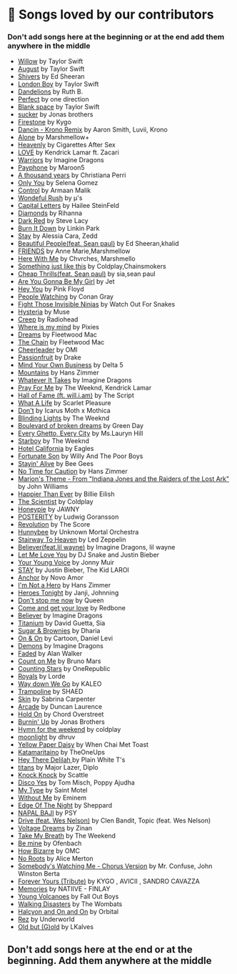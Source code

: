 # 💖 Songs loved by our contributors

### Don't add songs here at the beginning or at the end add them anywhere in the middle

-   [Willow](https://open.spotify.com/track/0lx2cLdOt3piJbcaXIV74f?si=FKBeBFL9TN-cgyp92ELCXQ&utm_source=copy-link&dl_branch=1) by Taylor Swift
-   [August](https://open.spotify.com/track/3hUxzQpSfdDqwM3ZTFQY0K?si=OrvPbYwSSp6_ekjOfAdD6w&utm_source=copy-link&dl_branch=1) by Taylor Swift
-   [Shivers](https://open.spotify.com/track/75MNhvTCCKsST3YqqUiU9r?si=AxNS3WM5SVOXfe5O6VNGTw&utm_source=copy-link&dl_branch=1) by Ed Sheeran
-   [London Boy](https://open.spotify.com/track/1LLXZFeAHK9R4xUramtUKw?si=5YGvGc9AQxWsTkZVJ6Xm_g&utm_source=copy-link&dl_branch=1) by Taylor Swift
-   [Dandelions](https://open.spotify.com/track/2eAvDnpXP5W0cVtiI0PUxV?si=51c7cb0e3cfe4c3c&nd=1) by Ruth B.
-   [Perfect](https://open.spotify.com/track/3NLnwwAQbbFKcEcV8hDItk?si=99fd530f93a84848) by one direction
-   [Blank space](https://open.spotify.com/track/1u8c2t2Cy7UBoG4ArRcF5g?si=bf8bf247e18b4560) by Taylor Swift
-   [sucker](https://open.spotify.com/track/22vgEDb5hykfaTwLuskFGD?si=687229ed255f454c) by Jonas brothers
-   [Firestone](https://open.spotify.com/track/1I8tHoNBFTuoJAlh4hfVVE?si=5e2c3c737e9f444b) by Kygo
-   [Dancin - Krono Remix](https://open.spotify.com/track/4IlqQhaxrGPxmg35YcXXuS?si=_VShp_2yQTCHJ4HfAZD6cw&utm_source=copy-link) by Aaron Smith, Luvii, Krono
-   [Alone](https://open.spotify.com/track/3MEYFivt6bilQ9q9mFWZ4g?si=e420052b67f9492a) by Marshmellow+
-   [Heavenly](https://open.spotify.com/track/70YTBH8vOGJNMhy6186yFm?si=05721fbbc14142ca) by Cigarettes After Sex
-   [LOVE](https://open.spotify.com/track/6PGoSes0D9eUDeeAafB2As?si=b03a1700d5dc400f) by Kendrick Lamar ft. Zacari
-   [Warriors](https://open.spotify.com/track/1sWeSMifj6Z6kZyI6z3bRc?si=95cfc11c1c484fd4) by Imagine Dragons
-   [Payphone](https://open.spotify.com/track/1XGmzt0PVuFgQYYnV2It7A?si=b0352e7ee25e4634) by Maroon5
-   [A thousand years](https://open.spotify.com/track/6lanRgr6wXibZr8KgzXxBl?si=66264342aa7e4adf) by Christiana Perri
-   [Only You](https://open.spotify.com/track/5ZtfujhQIVRZm2RMZPQ3iD?si=b16bac6253544141) by Selena Gomez
-   [Control](https://open.spotify.com/track/5NH6GqeHO5Zi4bJpPfnwPs) by Armaan Malik
-   [Wondeful Rush](https://open.spotify.com/track/1svfceEomGTQo147p3VDbA?si=32e9ee8030f841b9) by µ's
-   [Capital Letters](https://open.spotify.com/album/2nmhzJgbpV1eJ5lvtZ7Z1c) by Hailee SteinFeld
-   [Diamonds](https://open.spotify.com/track/6O20JhBJPePEkBdrB5sqRx?si=87837b3d959843eb) by Rihanna
-   [Dark Red](https://open.spotify.com/track/37y7iDayfwm3WXn5BiAoRk?si=851243bd279b49d9) by Steve Lacy
-   [Burn It Down](https://open.spotify.com/track/7oVEtyuv9NBmnytsCIsY5I) by Linkin Park
-   [Stay](https://open.spotify.com/track/6uBhi9gBXWjanegOb2Phh0?si=7cbd5c35bfe6468a) by Alessia Cara, Zedd
-   [Beautiful People(feat. Sean paul)](https://open.spotify.com/track/70eFcWOvlMObDhURTqT4Fv?si=e25069dd604f4534) by Ed Sheeran,khalid
-   [FRIENDS](https://open.spotify.com/track/08bNPGLD8AhKpnnERrAc6G?si=76a00edbe12b4938) by Anne Marie,Marshmellow
-   [Here With Me](https://open.spotify.com/track/5icOoE6VgqFKohjWWNp0Ac?si=070a1839e51348dc) by Chvrches, Marshmello
-   [Something just like this](https://open.spotify.com/track/6RUKPb4LETWmmr3iAEQktW?si=620a80d7bf5344ce) by Coldplay,Chainsmokers
-   [Cheap Thrills(feat. Sean paul)](https://open.spotify.com/track/6b3b7lILUJqXcp6w9wNQSm?si=56314b150b7a48c9) by sia,sean paul
-   [Are You Gonna Be My Girl](https://open.spotify.com/track/305WCRhhS10XUcH6AEwZk6?si=b5e5bd9951f946ca) by Jet
-   [Hey You](https://open.spotify.com/track/7F02x6EKYIQV3VcTaTm7oN?si=9bd55ecb23fe45ed) by Pink Floyd
-   [People Watching](https://open.spotify.com/track/4JeOesjcWWlprTAvucDSJX?si=39de2d86e6d4462c) by Conan Gray
-   [Fight Those Invisible Ninjas](https://open.spotify.com/track/0TafMZQB02c8D71VJyGSh4?si=1074c4abe66c4af5) by Watch Out For Snakes
-   [Hysteria](https://open.spotify.com/track/7xyYsOvq5Ec3P4fr6mM9fD?si=a6b0cdb029a44dae) by Muse
-   [Creep](https://open.spotify.com/track/70LcF31zb1H0PyJoS1Sx1r?si=c6d1e6027a5049c4) by Radiohead
-   [Where is my mind](https://open.spotify.com/track/0KzAbK6nItSqNh8q70tb0K?si=5038a99c53d7403f) by Pixies
-   [Dreams](https://open.spotify.com/track/0ofHAoxe9vBkTCp2UQIavz?si=139679eefa0b4afe) by Fleetwood Mac
-   [The Chain](https://open.spotify.com/track/5e9TFTbltYBg2xThimr0rU?si=ba39a949e8494314) by Fleetwood Mac
-   [Cheerleader](https://open.spotify.com/track/7vFoFDWqTX0mHzLfrF1Cfy?si=636a0c6c260d432f) by OMI
-   [Passionfruit](https://open.spotify.com/track/5mCPDVBb16L4XQwDdbRUpz?si=4a0b5808ae1146f8) by Drake
-   [Mind Your Own Business](https://open.spotify.com/track/2CMQoSgyQLXshYuWLdtlRh?si=5c0740ab94a84d07) by Delta 5
-   [Mountains](https://open.spotify.com/track/0Sg3UL7f40ulmTh0Xwr6qY?si=6cb19becde4f4ffe) by Hans Zimmer
-   [Whatever It Takes](https://open.spotify.com/track/6Qn5zhYkTa37e91HC1D7lb?autoplay=true) by Imagine Dragons
-   [Pray For Me](https://open.spotify.com/track/77UjLW8j5UAGAGVGhR5oUK?si=a638537817454814) by The Weeknd, Kendrick Lamar
-   [Hall of Fame (ft. will.i.am)](https://open.spotify.com/track/1X1DWw2pcNZ8zSub3uhlNz?autoplay=true) by The Script
-   [What A Life](https://open.spotify.com/track/4DXceUhBu8hVYO1EuT6EOt?si=d034ba4601ae4ed2) by Scarlet Pleasure
-   [Don't](https://open.spotify.com/track/7pvTLJOjJPbS97gnTfH6uH?si=24000913f8b940b5) by Icarus Moth x Mothica
-   [Blinding Lights](https://open.spotify.com/track/5Sg09MvHqNWPWsYeuY2toY?si=a495f5974a344972) by The Weeknd
-   [Boulevard of broken dreams](https://open.spotify.com/track/5GorCbAP4aL0EJ16frG2hd?si=bb585e27c97540ef) by Green Day
-   [Every Ghetto, Every City](https://open.spotify.com/track/6ioEEcJzOpLyIO6Dgn1RYS?si=ba9980409e7d4ace) by Ms.Lauryn Hill
-   [Starboy](https://open.spotify.com/track/7MXVkk9YMctZqd1Srtv4MB?si=9894f88bf5194440) by The Weeknd
-   [Hotel California](https://open.spotify.com/track/40riOy7x9W7GXjyGp4pjAv?si=c99e1fef73c640d0) by Eagles
-   [Fortunate Son](https://open.spotify.com/track/4BP3uh0hFLFRb5cjsgLqDh?si=b93417ca632845f0) by Willy And The Poor Boys
-   [Stayin' Alive](https://open.spotify.com/track/4UDmDIqJIbrW0hMBQMFOsM?si=65fb58fe5aee47c5) by Bee Gees
-   [No Time for Caution](https://open.spotify.com/track/1W6LZGinxm6voDaC8NVnDU?si=a2829f5f502a497a) by Hans Zimmer
-   [Marion's Theme - From "Indiana Jones and the Raiders of the Lost Ark"](https://open.spotify.com/track/4NJwllOEAIyQo7DsgGyAwt?si=7f784c122fd14c0c) by John Williams
-   [Happier Than Ever](https://open.spotify.com/track/4RVwu0g32PAqgUiJoXsdF8?si=2a849cf3e5cf4517) by Billie Eilish
-   [The Scientist](https://open.spotify.com/track/75JFxkI2RXiU7L9VXzMkle?si=550e9157d5b14c4b) by Coldplay
-   [Honeypie](https://open.spotify.com/track/0rzWENXdfcLTgyt5DByGTy?si=aa17dab85b4b4724) by JAWNY
-   [POSTERITY](https://open.spotify.com/track/1AKIi40li4kyJHQKOuF3Qz?si=d7a91e081bbd49c9) by Ludwig Goransson
-   [Revolution](https://open.spotify.com/track/5Qs72OBqzllBJlcu5uDq2K?autoplay=true) by The Score
-   [Hunnybee](https://open.spotify.com/track/3DPFmwFtV5ElQaTniLOdgk?si=52029551e3424b95) by Unknown Mortal Orchestra
-   [Stairway To Heaven](https://open.spotify.com/track/12wlYeErSUNGg1B5d64077?si=90e4f328fd004097) by Led Zeppelin
-   [Believer(feat.lil wayne)](https://open.spotify.com/track/2sU9EjevkrU9OkPZudvFNN?si=abab62b456044a61) by Imagine Dragons, lil wayne
-   [Let Me Love You](https://open.spotify.com/track/0lYBSQXN6rCTvUZvg9S0lU?si=b2be41804fc6477b) by DJ Snake and Justin Bieber
-   [Your Young Voice](https://open.spotify.com/track/0htCIJB0AHQISL5ygjgBgm?si=f9c00502d3874106) by Jonny Muir
-   [STAY](https://open.spotify.com/track/4kux0P5UfguojB4h0lQnsj?autoplay=true) by Justin Bieber, The Kid LAROI
-   [Anchor](https://open.spotify.com/track/7qH9Z4dJEN0l9bidizW7fq?autoplay=true) by Novo Amor
-   [I'm Not a Hero](https://open.spotify.com/track/56pKYnSA0CyayMJWcEU5kH?si=5a73c6d798a94535) by Hans Zimmer
-   [Heroes Tonight](https://open.spotify.com/track/3SipFlNddvL0XNZRLXvdZD?si=47e504ce864843be) by Janji, Johnning
-   [Don't stop me now](https://open.spotify.com/track/43DHLzDkncpby82Po5jlOZ) by Queen
-   [Come and get your love](https://open.spotify.com/album/5Gf5m9M6RiK2lkjpbP0xRu) by Redbone
-   [Believer](https://open.spotify.com/track/0pqnGHJpmpxLKifKRmU6WP?si=b406b4291fba44ef) by Imagine Dragons
-   [Titanium](https://open.spotify.com/track/4OQfIweaFWNTT5NkJ04txq?si=6561b067dea44118) by David Guetta, Sia
-   [Sugar & Brownies](https://open.spotify.com/track/16ih0TTm4REIQuYBMPTHm8?si=46e96909a7864666) by Dharia
-   [On & On](https://open.spotify.com/track/4B2kkxg3wKSTZw5JPaUtzQ?si=0080e7faa0064f8d) by Cartoon, Daniel Levi
-   [Demons](https://open.spotify.com/track/5qaEfEh1AtSdrdrByCP7qR?si=572ce6cc2af94727) by Imagine Dragons
-   [Faded](https://open.spotify.com/track/7gHs73wELdeycvS48JfIos?si=8ee00f0400134484) by Alan Walker
-   [Count on Me](https://open.spotify.com/track/7l1qvxWjxcKpB9PCtBuTbU?si=3653a8988d554ee5) by Bruno Mars
-   [Counting Stars](https://open.spotify.com/track/2tpWsVSb9UEmDRxAl1zhX1?si=dc693ceab1f44882) by OneRepublic
-   [Royals](https://open.spotify.com/track/2dLLR6qlu5UJ5gk0dKz0h3?si=33cdd7c9f6ef4c66) by Lorde
-   [Way down We Go](https://open.spotify.com/track/0y1QJc3SJVPKJ1OvFmFqe6?si=dcf486310d194d01) by KALEO
-   [Trampoline](https://open.spotify.com/track/0lsRatBUs9HNIZAmoGABzk?si=22f905d250d4475d) by SHAED
-   [Skin](https://open.spotify.com/track/03B2SfXuvDh1m9F4tqrX07?si=322a896842464e53) by Sabrina Carpenter
-   [Arcade](https://open.spotify.com/album/7BISGeB7QwhqRIadxuLHfG?uid=776c13f9991e6419daab&uri=spotify%3Atrack%3A1Xi84slp6FryDSCbzq4UCD) by Duncan
    Laurence
-   [Hold On](https://open.spotify.com/album/2EfmyRWheMtmVTCIsptsLi?highlight=spotify:track:5vjLSffimiIP26QG5WcN2K) by Chord
    Overstreet
-   [Burnin' Up](https://open.spotify.com/track/2VEsmoek0sol9MnJFyoG9e?si=JI6ETybaRD2wrI5UUq-CwA&dl_branch=1) by Jonas Brothers
-   [Hymn for the weekend](https://open.spotify.com/track/3RiPr603aXAoi4GHyXx0uy?si=7e91b6601e9c45ba) by coldplay
-   [moonlight](https://open.spotify.com/track/4d83gRvk3DHU5cWBbyOlSk?si=d20d6830eb6742e4) by dhruv
-   [Yellow Paper Daisy](https://open.spotify.com/track/5aQe0faFOjeskrHwpleXLJ?si=e0b98e98651549d3) by When Chai Met Toast
-   [Katamaritaino](https://open.spotify.com/track/1rA9hzT9WnHYnOzsxnQEFB?si=c9e08568edcd4cf2) by TheOneUps
-   [Hey There Delilah ](https://open.spotify.com/track/4RCWB3V8V0dignt99LZ8vH) by Plain White T's
-   [titans](https://open.spotify.com/track/73HkJbtkrKCKBzuaYorTGX?si=jrHg1jcxQSiC6pGKm7BpHQ) by Major Lazer, Diplo
-   [Knock Knock](https://open.spotify.com/track/6cthJIumjsMpJBeDJ2w6Dn?si=c9b6138323f8409d) by Scattle
-   [Disco Yes](https://open.spotify.com/track/61Ivix5DTnDPVjp1dgLyov?si=2d342887949d4694) by Tom Misch, Poppy Ajudha
-   [My Type](https://open.spotify.com/track/2DFi8rwHcVkTTgu7PULhtI?si=77ce2e30f2f44f12) by Saint Motel
-   [Without Me](https://open.spotify.com/track/7lQ8MOhq6IN2w8EYcFNSUk?si=fe5a9f9962804ef2) by Eminem
-   [Edge Of The Night](https://open.spotify.com/track/1IWIqSlleSAzNQeKSpe4IJ?si=bcb987bfcb804a3e) by Sheppard
-   [NAPAL BAJI](https://open.spotify.com/track/3A5djNQe8IW4XPWQaplZO7?si=35d344c4818c416a) by PSY
-   [Drive (feat. Wes Nelson)](https://open.spotify.com/track/6eCmK3GQyFuTNWCJHsaF9d?si=5ffa91849b90414b) by Clen Bandit, Topic (feat. Wes Nelson)
-   [Voltage Dreams](https://open.spotify.com/track/4YPTI6iWXVTGIzDLKvInM0?si=743398c9c23b41a5) by Zinan
-   [Take My Breath](https://open.spotify.com/track/6M3PsepEj5gyJoIi7Xvr7u?si=454b05cdeeac47c7) by The Weekend
-   [Be mine](https://open.spotify.com/track/2KklXplRtxMsBYo474Es0w?si=cdcb97aa4de74cd7) by Ofenbach
-   [How Bizarre](https://open.spotify.com/track/46q5BtHso0ECuTKeq70ZhW?si=1553ca64c6474342) by OMC
-   [No Roots](https://open.spotify.com/track/3D5wnLaeVlCCIPzQOOAirA?si=71ff4a0d414a49a3) by Alice Merton
-   [Somebody's Watching Me - Chorus Version](https://open.spotify.com/track/39DTqHKbw01LUjuHcq90WT?si=5925d93d0c2b4ea2) by Mr. Confuse, John Winston Berta
-   [Forever Yours (Tribute)](https://open.spotify.com/track/3o1CUVeHIid49sabk6A6Nf?si=4c1a7da714af44d8) by KYGO , AVICII , SANDRO CAVAZZA
-   [Memories](https://open.spotify.com/track/7ilC2N3BVs7CFmEiOIYOep) by NATIIVE - FINLAY
-   [Young Volcanoes](https://open.spotify.com/track/4yXNMbZrsFJbPTH0WfhwEB?si=90da43d70a994840) by Fall Out Boys
-   [Walking Disasters](https://open.spotify.com/track/282o3drzJvcam50jk7E8ef?si=d436382de50c4f2c) by The Wombats
-   [Halcyon and On and On](https://open.spotify.com/track/5xcunlfaZvD9BDQsLONI7A?si=58b7003dab754102) by Orbital
-   [Rez](https://open.spotify.com/track/19tWn3jmeDlZTKMHJLMs2S?si=d6055b41e396487d) by Underworld
-   [Old but (G)old](https://open.spotify.com/playlist/0bsrkbpXpBsz4AbMNxafwh?si=b1a8301474ca4ba7) by LKalves

## **Don't add songs here at the end or at the beginning. Add them anywhere at the middle**
